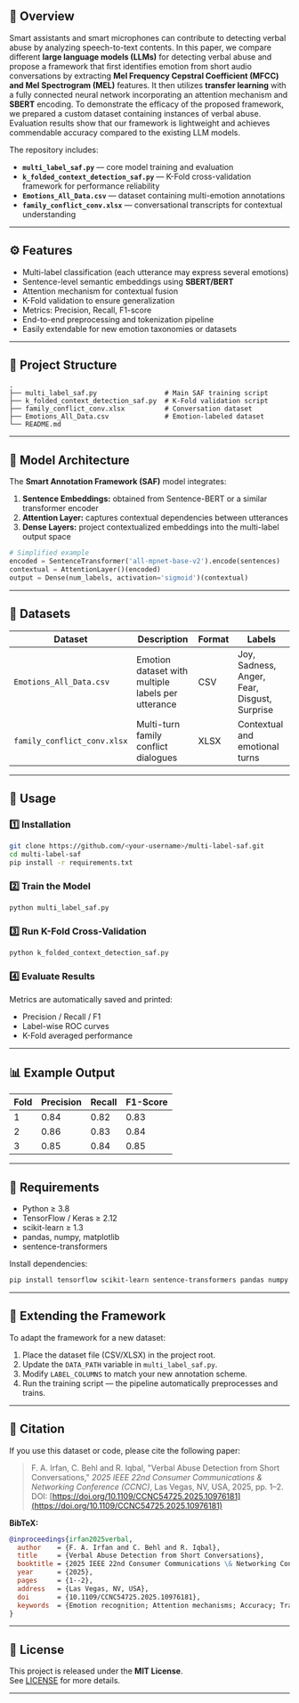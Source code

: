 ## 📘 Overview

Smart assistants and smart microphones can contribute to detecting verbal abuse by analyzing speech-to-text contents. In this paper, we compare different **large language models (LLMs)** for detecting verbal abuse and propose a framework that first identifies emotion from short audio conversations by extracting **Mel Frequency Cepstral Coefficient (MFCC) and Mel Spectrogram (MEL)** features. It then utilizes **transfer learning** with a fully connected neural network incorporating an attention mechanism and **SBERT** encoding. To demonstrate the efficacy of the proposed framework, we prepared a custom dataset containing instances of verbal abuse. Evaluation results show that our framework is lightweight and achieves commendable accuracy compared to the existing LLM models.

The repository includes:
- **`multi_label_saf.py`** — core model training and evaluation  
- **`k_folded_context_detection_saf.py`** — K-Fold cross-validation framework for performance reliability  
- **`Emotions_All_Data.csv`** — dataset containing multi-emotion annotations  
- **`family_conflict_conv.xlsx`** — conversational transcripts for contextual understanding  

---

## ⚙️ Features

- Multi-label classification (each utterance may express several emotions)
- Sentence-level semantic embeddings using **SBERT/BERT**
- Attention mechanism for contextual fusion
- K-Fold validation to ensure generalization
- Metrics: Precision, Recall, F1-score
- End-to-end preprocessing and tokenization pipeline
- Easily extendable for new emotion taxonomies or datasets

---

## 🧩 Project Structure

```
.
├── multi_label_saf.py                 # Main SAF training script
├── k_folded_context_detection_saf.py  # K-Fold validation script
├── family_conflict_conv.xlsx          # Conversation dataset
├── Emotions_All_Data.csv              # Emotion-labeled dataset
└── README.md
```

---

## 🧠 Model Architecture

The **Smart Annotation Framework (SAF)** model integrates:
1. **Sentence Embeddings:** obtained from Sentence-BERT or a similar transformer encoder  
2. **Attention Layer:** captures contextual dependencies between utterances  
3. **Dense Layers:** project contextualized embeddings into the multi-label output space  

```python
# Simplified example
encoded = SentenceTransformer('all-mpnet-base-v2').encode(sentences)
contextual = AttentionLayer()(encoded)
output = Dense(num_labels, activation='sigmoid')(contextual)
```

---

## 🧪 Datasets

| Dataset | Description | Format | Labels |
|----------|-------------|--------|---------|
| `Emotions_All_Data.csv` | Emotion dataset with multiple labels per utterance | CSV | Joy, Sadness, Anger, Fear, Disgust, Surprise |
| `family_conflict_conv.xlsx` | Multi-turn family conflict dialogues | XLSX | Contextual and emotional turns |

---

## 🚀 Usage

### 1️⃣ Installation

```bash
git clone https://github.com/<your-username>/multi-label-saf.git
cd multi-label-saf
pip install -r requirements.txt
```

### 2️⃣ Train the Model

```bash
python multi_label_saf.py
```

### 3️⃣ Run K-Fold Cross-Validation

```bash
python k_folded_context_detection_saf.py
```

### 4️⃣ Evaluate Results

Metrics are automatically saved and printed:
- Precision / Recall / F1
- Label-wise ROC curves
- K-Fold averaged performance

---

## 📊 Example Output

| Fold | Precision | Recall | F1-Score |
|------|------------|--------|----------|
| 1 | 0.84 | 0.82 | 0.83 | 
| 2 | 0.86 | 0.83 | 0.84 | 
| 3 | 0.85 | 0.84 | 0.85 | 

---

## 🧰 Requirements

- Python ≥ 3.8  
- TensorFlow / Keras ≥ 2.12  
- scikit-learn ≥ 1.3  
- pandas, numpy, matplotlib  
- sentence-transformers  

Install dependencies:

```bash
pip install tensorflow scikit-learn sentence-transformers pandas numpy matplotlib
```

---

## 🧩 Extending the Framework

To adapt the framework for a new dataset:
1. Place the dataset file (CSV/XLSX) in the project root.  
2. Update the `DATA_PATH` variable in `multi_label_saf.py`.  
3. Modify `LABEL_COLUMNS` to match your new annotation scheme.  
4. Run the training script — the pipeline automatically preprocesses and trains.

---

## 📖 Citation

If you use this dataset or code, please cite the following paper:

> F. A. Irfan, C. Behl and R. Iqbal, "Verbal Abuse Detection from Short Conversations," *2025 IEEE 22nd Consumer Communications & Networking Conference (CCNC)*, Las Vegas, NV, USA, 2025, pp. 1–2.  
> DOI: [https://doi.org/10.1109/CCNC54725.2025.10976181](https://doi.org/10.1109/CCNC54725.2025.10976181)

**BibTeX:**
```bibtex
@inproceedings{irfan2025verbal,
  author    = {F. A. Irfan and C. Behl and R. Iqbal},
  title     = {Verbal Abuse Detection from Short Conversations},
  booktitle = {2025 IEEE 22nd Consumer Communications \& Networking Conference (CCNC)},
  year      = {2025},
  pages     = {1--2},
  address   = {Las Vegas, NV, USA},
  doi       = {10.1109/CCNC54725.2025.10976181},
  keywords  = {Emotion recognition; Attention mechanisms; Accuracy; Transfer learning; Neural networks; Oral communication; Bidirectional control; Feature extraction; Encoding; Mel frequency cepstral coefficient; Attention mechanism; BERT; Emotion detection; K-fold validation; Neural network; SBERT; Transfer learning}
}
```

---


## 🪪 License

This project is released under the **MIT License**.  
See [LICENSE](LICENSE) for more details.

---

